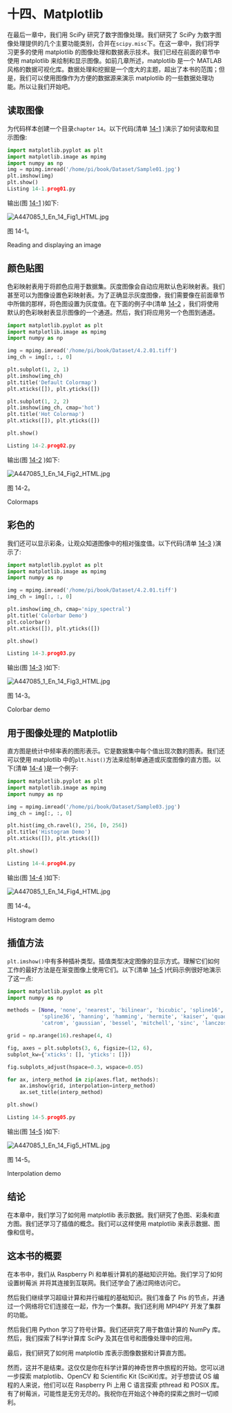 # 十四、Matplotlib

在最后一章中，我们用 SciPy 研究了数字图像处理。我们研究了 SciPy 为数字图像处理提供的几个主要功能类别，合并在`scipy.misc`下。在这一章中，我们将学习更多的使用 matplotlib 的图像处理和数据表示技术。我们已经在前面的章节中使用 matplotlib 来绘制和显示图像。如前几章所述，matplotlib 是一个 MATLAB 风格的数据可视化库。数据处理和挖掘是一个庞大的主题，超出了本书的范围；但是，我们可以使用图像作为方便的数据源来演示 matplotlib 的一些数据处理功能。所以让我们开始吧。

## 读取图像

为代码样本创建一个目录`chapter` `14`。以下代码(清单 [14-1](#Par3) )演示了如何读取和显示图像:

```py
import matplotlib.pyplot as plt
import matplotlib.image as mpimg
import numpy as np
img = mpimg.imread('/home/pi/book/Dataset/Sample01.jpg')
plt.imshow(img)
plt.show()
Listing 14-1.prog01.py

```

输出(图 [14-1](#Fig1) )如下:

![A447085_1_En_14_Fig1_HTML.jpg](img/A447085_1_En_14_Fig1_HTML.jpg)

图 14-1。

Reading and displaying an image

## 颜色贴图

色彩映射表用于将颜色应用于数据集。灰度图像会自动应用默认色彩映射表。我们甚至可以为图像设置色彩映射表。为了正确显示灰度图像，我们需要像在前面章节中所做的那样，将色图设置为灰度值。在下面的例子中(清单 [14-2](#Par6) ，我们将使用默认的色彩映射表显示图像的一个通道。然后，我们将应用另一个色图到通道。

```py
import matplotlib.pyplot as plt
import matplotlib.image as mpimg
import numpy as np

img = mpimg.imread('/home/pi/book/Dataset/4.2.01.tiff')
img_ch = img[:, :, 0]

plt.subplot(1, 2, 1)
plt.imshow(img_ch)
plt.title('Default Colormap')
plt.xticks([]), plt.yticks([])

plt.subplot(1, 2, 2)
plt.imshow(img_ch, cmap='hot')
plt.title('Hot Colormap')
plt.xticks([]), plt.yticks([])

plt.show()

Listing 14-2.prog02.py

```

输出(图 [14-2](#Fig2) )如下:

![A447085_1_En_14_Fig2_HTML.jpg](img/A447085_1_En_14_Fig2_HTML.jpg)

图 14-2。

Colormaps

## 彩色的

我们还可以显示彩条，让观众知道图像中的相对强度值。以下代码(清单 [14-3](#Par9) )演示了:

```py
import matplotlib.pyplot as plt
import matplotlib.image as mpimg
import numpy as np

img = mpimg.imread('/home/pi/book/Dataset/4.2.01.tiff')
img_ch = img[:, :, 0]

plt.imshow(img_ch, cmap='nipy_spectral')
plt.title('Colorbar Demo')
plt.colorbar()
plt.xticks([]), plt.yticks([])

plt.show()

Listing 14-3.prog03.py

```

输出(图 [14-3](#Fig3) )如下:

![A447085_1_En_14_Fig3_HTML.jpg](img/A447085_1_En_14_Fig3_HTML.jpg)

图 14-3。

Colorbar demo

## 用于图像处理的 Matplotlib

直方图是统计中频率表的图形表示。它是数据集中每个值出现次数的图表。我们还可以使用 matplotlib 中的`plt.hist()`方法来绘制单通道或灰度图像的直方图。以下(清单 [14-4](#Par12) )是一个例子:

```py
import matplotlib.pyplot as plt
import matplotlib.image as mpimg
import numpy as np

img = mpimg.imread('/home/pi/book/Dataset/Sample03.jpg')
img_ch = img[:, :, 0]

plt.hist(img_ch.ravel(), 256, [0, 256])
plt.title('Histogram Demo')
plt.xticks([]), plt.yticks([])

plt.show()

Listing 14-4.prog04.py

```

输出(图 [14-4](#Fig4) )如下:

![A447085_1_En_14_Fig4_HTML.jpg](img/A447085_1_En_14_Fig4_HTML.jpg)

图 14-4。

Histogram demo

## 插值方法

`plt.imshow()`中有多种插补类型。插值类型决定图像的显示方式。理解它们如何工作的最好方法是在渐变图像上使用它们。以下(清单 [14-5](#Par15) )代码示例很好地演示了这一点:

```py
import matplotlib.pyplot as plt
import numpy as np

methods = [None, 'none', 'nearest', 'bilinear', 'bicubic', 'spline16',
           'spline36', 'hanning', 'hamming', 'hermite', 'kaiser', 'quadric',
           'catrom', 'gaussian', 'bessel', 'mitchell', 'sinc', 'lanczos']

grid = np.arange(16).reshape(4, 4)

fig, axes = plt.subplots(3, 6, figsize=(12, 6),
subplot_kw={'xticks': [], 'yticks': []})

fig.subplots_adjust(hspace=0.3, wspace=0.05)

for ax, interp_method in zip(axes.flat, methods):
    ax.imshow(grid, interpolation=interp_method)
    ax.set_title(interp_method)

plt.show()

Listing 14-5.prog05.py

```

输出(图 [14-5](#Fig5) )如下:

![A447085_1_En_14_Fig5_HTML.jpg](img/A447085_1_En_14_Fig5_HTML.jpg)

图 14-5。

Interpolation demo

## 结论

在本章中，我们学习了如何用 matplotlib 表示数据。我们研究了色图、彩条和直方图。我们还学习了插值的概念。我们可以这样使用 matplotlib 来表示数据、图像和信号。

## 这本书的概要

在本书中，我们从 Raspberry Pi 和单板计算机的基础知识开始。我们学习了如何设置树莓派 并将其连接到互联网。我们还学会了通过网络访问它。

然后我们继续学习超级计算和并行编程的基础知识。我们准备了 Pis 的节点，并通过一个网络将它们连接在一起，作为一个集群。我们还利用 MPI4PY 开发了集群的功能。

然后我们用 Python 学习了符号计算。我们还研究了用于数值计算的 NumPy 库。然后，我们探索了科学计算库 SciPy 及其在信号和图像处理中的应用。

最后，我们研究了如何用 matplotlib 库表示图像数据和计算直方图。

然而，这并不是结束。这仅仅是你在科学计算的神奇世界中旅程的开始。您可以进一步探索 matplotlib、OpenCV 和 Scientific Kit (SciKit)库。对于想尝试 OS 编程的人来说，他们可以在 Raspberry Pi 上用 C 语言探索 pthread 和 POSIX 库。有了树莓派，可能性是无穷无尽的。我祝你在开始这个神奇的探索之旅时一切顺利。